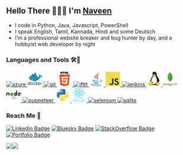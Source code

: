 ## Hello There 🙋🏻‍♂️  I'm [Naveen](https://navchandar.github.io)

  * I code in Python, Java, Javascript, PowerShell
  * I speak English, Tamil, Kannada, Hindi and some Deutsch
  * I’m a professional website breaker and bug hunter by day, and a hobbyist web developer by night

### Languages and Tools 🛠️🔩
<p align="left"> <a href="https://azure.microsoft.com/en-in/" target="_blank" rel="noreferrer"> <img src="https://www.vectorlogo.zone/logos/microsoft_azure/microsoft_azure-icon.svg" alt="azure" width="40" height="40"/> </a> <a href="https://www.docker.com/" target="_blank" rel="noreferrer"> <img src="https://raw.githubusercontent.com/devicons/devicon/master/icons/docker/docker-original-wordmark.svg" alt="docker" width="40" height="40"/> </a> <a href="https://git-scm.com/" target="_blank" rel="noreferrer"> <img src="https://www.vectorlogo.zone/logos/git-scm/git-scm-icon.svg" alt="git" width="40" height="40"/> </a> <a href="https://www.w3.org/html/" target="_blank" rel="noreferrer"> <img src="https://raw.githubusercontent.com/devicons/devicon/master/icons/html5/html5-original-wordmark.svg" alt="html5" width="40" height="40"/> </a> <a href="https://ifttt.com/" target="_blank" rel="noreferrer"> <img src="https://www.vectorlogo.zone/logos/ifttt/ifttt-ar21.svg" alt="ifttt" width="40" height="40"/> </a> <a href="https://www.java.com" target="_blank" rel="noreferrer"> <img src="https://raw.githubusercontent.com/devicons/devicon/master/icons/java/java-original.svg" alt="java" width="40" height="40"/> </a> <a href="https://developer.mozilla.org/en-US/docs/Web/JavaScript" target="_blank" rel="noreferrer"> <img src="https://raw.githubusercontent.com/devicons/devicon/master/icons/javascript/javascript-original.svg" alt="javascript" width="40" height="40"/> </a> <a href="https://www.jenkins.io" target="_blank" rel="noreferrer"> <img src="https://www.vectorlogo.zone/logos/jenkins/jenkins-icon.svg" alt="jenkins" width="40" height="40"/> </a> <a href="https://www.linux.org/" target="_blank" rel="noreferrer"> <img src="https://raw.githubusercontent.com/devicons/devicon/master/icons/linux/linux-original.svg" alt="linux" width="40" height="40"/> </a> <a href="https://www.mongodb.com/" target="_blank" rel="noreferrer"> <img src="https://raw.githubusercontent.com/devicons/devicon/master/icons/mongodb/mongodb-original-wordmark.svg" alt="mongodb" width="40" height="40"/> </a> <a href="https://nodejs.org" target="_blank" rel="noreferrer"> <img src="https://raw.githubusercontent.com/devicons/devicon/master/icons/nodejs/nodejs-original-wordmark.svg" alt="nodejs" width="40" height="40"/> </a> <a href="https://github.com/puppeteer/puppeteer" target="_blank" rel="noreferrer"> <img src="https://www.vectorlogo.zone/logos/pptrdev/pptrdev-official.svg" alt="puppeteer" width="40" height="40"/> </a> <a href="https://www.python.org" target="_blank" rel="noreferrer"> <img src="https://raw.githubusercontent.com/devicons/devicon/master/icons/python/python-original.svg" alt="python" width="40" height="40"/> </a> <a href="https://reactjs.org/" target="_blank" rel="noreferrer"> <img src="https://raw.githubusercontent.com/devicons/devicon/master/icons/react/react-original-wordmark.svg" alt="react" width="40" height="40"/> </a> <a href="https://www.selenium.dev" target="_blank" rel="noreferrer"> <img src="https://raw.githubusercontent.com/detain/svg-logos/780f25886640cef088af994181646db2f6b1a3f8/svg/selenium-logo.svg" alt="selenium" width="40" height="40"/> </a> <a href="https://www.sqlite.org/" target="_blank" rel="noreferrer"> <img src="https://www.vectorlogo.zone/logos/sqlite/sqlite-icon.svg" alt="sqlite" width="40" height="40"/> </a> </p>


### Reach Me 📠
[![Linkedin Badge](https://img.shields.io/badge/-naveenchandar-blue?style=flat-square&logo=Linkedin&logoColor=white&link=https://www.linkedin.com/in/naveenchandar//)](https://www.linkedin.com/in/naveenchandar/) 
[![Bluesky Badge](https://img.shields.io/badge/-navchandar-3686f7?style=flat-square&logo=Bluesky&logoColor=white&link=https://bsky.app/profile/navchandar.bsky.social)](https://bsky.app/profile/navchandar.bsky.social)
[![StackOverflow Badge](https://img.shields.io/badge/-naveenchandar-2d2d2d?style=flat-square&logo=StackOverflow&logoColor=orange&link=https://stackoverflow.com/story/naveenchandar//)](https://stackoverflow.com/users/7964299/naveen?tab=profile) 
[![Portfolio Badge](https://img.shields.io/badge/-navchandar-24292e?style=flat-square&logo=Github&logoColor=white&link=https://navchandar.github.io//)](https://navchandar.github.io/) 


<a target="_blank" href="https://github.com/navchandar?tab=repositories"><img align="left" src="https://github-readme-stats.vercel.app/api?username=navchandar&layout=compact&show_icons=true&title_color=ffffff&text_color=ffffff&icon_color=2bbc8a&bg_color=1d1f21&hide_rank=true"></a>
<a href="https://github.com/navchandar?tab=repositories"><img src="https://github-readme-stats.vercel.app/api/top-langs/?username=navchandar&layout=compact&title_color=ffffff&text_color=ffffff&icon_color=2bbc8a&bg_color=1d1f21&hide_rank=true" /></a>

